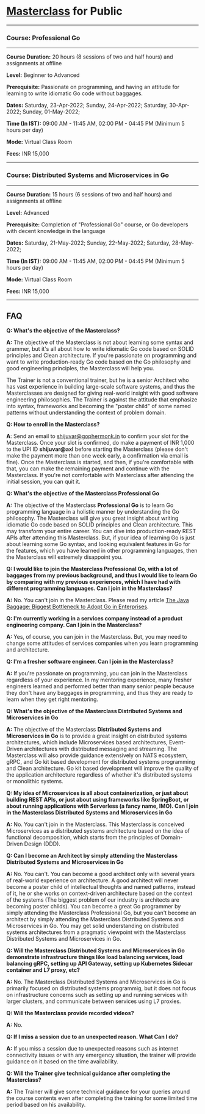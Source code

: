 # [Masterclass](https://github.com/shijuvar/shijuvar/blob/master/masterclass.md) for Public  

-------------------------------

### Course: Professional Go
-------------------------------
**Course Duration:** 20 hours (8 sessions of two and half hours) and assignments at offline 

**Level:** Beginner to Advanced

**Prerequisite:** Passionate on programming, and having an attitude for learning to write idiomatic Go code without baggages.

**Dates:** Saturday, 23-Apr-2022; Sunday, 24-Apr-2022; Saturday, 30-Apr-2022; Sunday, 01-May-2022;

**Time (In IST):** 09:00 AM - 11:45 AM, 02:00 PM - 04:45 PM (Minimum 5 hours per day)

**Mode:** Virtual Class Room

**Fees:** INR 15,000

-------------------------------
### Course: Distributed Systems and Microservices in Go
-------------------------------
**Course Duration:** 15 hours (6 sessions of two and half hours) and assignments at offline 

**Level:** Advanced

**Prerequisite:** Completion of "Professional Go" course, or Go developers with decent knowledge in the language 

**Dates:** Saturday, 21-May-2022; Sunday, 22-May-2022; Saturday, 28-May-2022;

**Time (In IST):** 09:00 AM - 11:45 AM, 02:00 PM - 04:45 PM (Minimum 5 hours per day)

**Mode:** Virtual Class Room

**Fees:** INR 15,000

-------------------------------

## FAQ
**Q: What's the objective of the Masterclass?**

**A:** The objective of the Masterclass is not about learning some syntax and grammer, but it's all about how to write idiomatic Go code based on SOLID principles and Clean architecture. If you're passionate on programming and want to write production-ready Go code based on the Go philosophy and good engineering principles, the Masterclass will help you. 

The Trainer is not a  conventional trainer, but he is a senior Architect who has vast experience in building large-scale software systems, and thus the Masterclasses are designed for giving real-world insight with good software engineering philosophies. The Trainer is against the attitude that emphasize into syntax, frameworks and becoming the "poster child" of some named patterns without understanding the context of problem domain.  

**Q: How to enroll in the Masterclass?**

**A**: Send an email to shijuvar@gophermonk.in to confirm your slot for the Masterclass. Once your slot is confirmed, do make a payment of INR 1,000 to the UPI ID **shijuvar@axl** before starting the Masterclass (please don't make the payment more than one week early, a confirmation via email is fine). Once the Masterclass is started, and then, if you're comfortable with that, you can make the remaining payment and continue with the Masterclass. If you're not comfortable with Masterclass after attending the initial session, you can quit it.

**Q: What's the objective of the Masterclass Professional Go**

**A:** The objective of the Masterclass **Professional Go** is to learn Go programming language in a holistic manner by understanding the Go philosophy. The Masterclass will give you great insight about writing idiomatic Go code based on SOLID principles and Clean architecture. This may transform your entire career.  You can dive into production-ready REST APIs after attending this Masterclass. But, if your idea of learning Go is just about learning some Go syntax, and looking equivalent features in Go for the features, which you have learned in other programming languages, then the Masterclass will extremely disappoint you. 

**Q: I would like to join the Masterclass Professional Go, with a lot of baggages from my previous background, and thus I would like to learn Go by comparing with my previous experiences, which I have had with different programming languages. Can I join in the Masterclass?**

**A:** No. You can't join in the Masterclass. Please read my article [The Java Baggage: Biggest Bottleneck to Adopt Go in Enterprises](https://medium.com/@shijuvar/the-java-baggage-biggest-bottleneck-to-adopt-go-in-enterprises-2a37c80d72d9).

**Q: I'm currently working in a services company instead of a product engineering company. Can I join in the Masterclass?**

**A:** Yes, of course, you can join in the Masterclass. But, you may need to change some attitudes of services companies when you learn programming and architecture. 

**Q: I'm a fresher software engineer. Can I join in the Masterclass?**

**A:** If you're passionate on programming, you can join in the Masterclass regardless of your experience. In my mentoring experience, many fresher engineers learned and performed better than many senior people because they don't have any baggages in programming, and thus they are ready to learn when they get right mentoring. 

**Q: What's the objective of the Masterclass Distributed Systems and Microservices in Go**

**A:** The objective of the Masterclass **Distributed Systems and Microservices in Go** is to provide a great insight on distributed systems architectures, which include Microservices based architectures, Event-Driven architectures with distributed messaging and streaming. The Masterclass will also provide guidance extensively on NATS ecosystem, gRPC, and Go kit based development for distributed systems programming and Clean architecture. Go kit based development will improve the quality of the application architecture regardless of whether it's distributed systems or monolithic systems. 

**Q: My idea of Microservices is all about containerization, or just about building REST APIs, or just about using frameworks like SpringBoot, or about running applications with Serverless (a fancy name, IMO). Can I join in the Masterclass Distributed Systems and Microservices in Go**

**A:** No. You can't join in the Masterclass. This Masterclass is conceived Microservices as a distributed systems architecture based on the idea of functional decomposition, which starts from the principles of Domain-Driven Design (DDD).

**Q: Can I become an Architect by simply attending the Masterclass Distributed Systems and Microservices in Go**

**A:** No. You can't. You can become a good architect only with several years of real-world experience on architecture. A good architect will never become a poster child of intellectual thoughts and named patterns, instead of it, he or she works on context-driven architecture based on the context of the systems (The biggest problem of our industry is architects are becoming poster childs). You can become a great Go programmer by simply attending the Masterclass Professional Go, but you can't become an architect by simply attending the Masterclass Distributed Systems and Microservices in Go. You may get solid understanding on distributed systems architectures from a pragmatic viewpoint with the Masterclass Distributed Systems and Microservices in Go.    

**Q: Will the Masterclass Distributed Systems and Microservices in Go demonstrate infrastructure things like load balancing services, load balancing gRPC, setting up API Gateway, setting up Kubernetes Sidecar container and L7 proxy, etc?**

**A:** No. The Masterclass Distributed Systems and Microservices in Go is primarily focused on distributed systems programmig, but it does not focus on infrastructure concerns such as setting up and running services with larger clusters, and communicate between services using L7 proxies.     

**Q: Will the Masterclass provide recorded videos?**

**A:** No. 

**Q: If I miss a session due to an unexpected reason. What Can I do?**

**A:** If you miss a session due to unexpected reasons such as internet connectivity issues or with any emergency situation, the trainer will provide guidance on it based on the time availability.

**Q: Will the Trainer give technical guidance after completing the Masterclass?**

**A:** The Trainer will give some technical guidance for your queries around the course contents even after completing the training for some limited time period based on his availability. 


